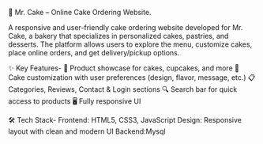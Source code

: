 🎂 Mr. Cake – Online Cake Ordering Website. 

A responsive and user-friendly cake ordering website developed for Mr. Cake, a bakery that specializes in personalized cakes, pastries, and desserts. The platform allows users to explore the menu, customize cakes, place online orders, and get delivery/pickup options.

✨ Key Features-
🧁 Product showcase for cakes, cupcakes, and more
🎂 Cake customization with user preferences (design, flavor, message, etc.)
📋 Categories, Reviews, Contact & Login sections
🔍 Search bar for quick access to products
🖥️ Fully responsive UI

🛠️ Tech Stack-
Frontend: HTML5, CSS3, JavaScript
Design: Responsive layout with clean and modern UI
Backend:Mysql
